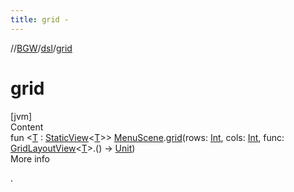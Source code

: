 ```yaml
---
title: grid -
---
```

//[BGW](../../index.md)/[dsl](index.md)/[grid](grid.md)



# grid  
[jvm]  
Content  
fun <[T](grid.md) : [StaticView](../tools.aqua.bgw.elements/-static-view/index.md)<[T](grid.md)>> [MenuScene](../tools.aqua.bgw.core/-menu-scene/index.md).[grid](grid.md)(rows: [Int](https://kotlinlang.org/api/latest/jvm/stdlib/kotlin/-int/index.html), cols: [Int](https://kotlinlang.org/api/latest/jvm/stdlib/kotlin/-int/index.html), func: [GridLayoutView](../tools.aqua.bgw.elements.layoutviews/-grid-layout-view/index.md)<[T](grid.md)>.() -> [Unit](https://kotlinlang.org/api/latest/jvm/stdlib/kotlin/-unit/index.html))  
More info  


.

  



